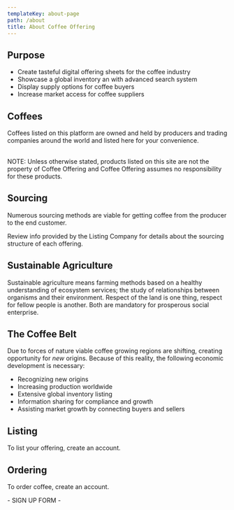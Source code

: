 ```yaml
---
templateKey: about-page
path: /about
title: About Coffee Offering
---
```

## Purpose

* Create tasteful digital offering sheets for the coffee industry
* Showcase a global inventory an with advanced search system
* Display supply options for coffee buyers
* Increase market access for coffee suppliers

## Coffees

Coffees listed on this platform are owned and held by producers and trading companies around the world and listed here for your convenience.

\
NOTE: Unless otherwise stated, products listed on this site are not the property of Coffee Offering and Coffee Offering assumes no responsibility for these products.

## Sourcing

Numerous sourcing methods are viable for getting coffee from the producer to the end customer.

Review info provided by the Listing Company for details about the sourcing structure of each offering.

## Sustainable Agriculture

Sustainable agriculture means farming methods based on a healthy understanding of ecosystem services; the study of relationships between organisms and their environment. Respect of the land is one thing, respect for fellow people is another. Both are mandatory for prosperous social enterprise.

## The Coffee Belt

Due to forces of nature viable coffee growing regions are shifting, creating opportunity for _new_ origins. Because of this reality, the following economic development is necessary:

* Recognizing new origins
* Increasing production worldwide
* Extensive global inventory listing
* Information sharing for compliance and growth
* Assisting market growth by connecting buyers and sellers

## Listing

To list your offering, create an account.

## Ordering

To order coffee, create an account.

\- SIGN UP FORM -

